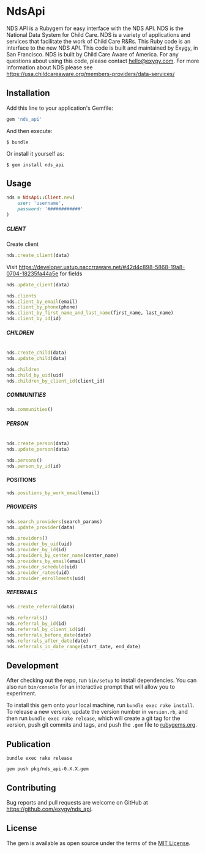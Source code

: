 # NdsApi

NDS API is a Rubygem for easy interface with the NDS API. NDS is the National Data System for Child Care. NDS is a variety of applications and services that facilitate the work of Child Care R&Rs. This Ruby code is an interface to the new NDS API. This code is built and maintained by Exygy, in San Francisco. NDS is built by Child Care Aware of America. For any questions about using this code, please contact hello@exygy.com. For more information about NDS please see https://usa.childcareaware.org/members-providers/data-services/

## Installation

Add this line to your application's Gemfile:

```ruby
gem 'nds_api'
```

And then execute:

    $ bundle

Or install it yourself as:

    $ gem install nds_api

## Usage

```ruby
nds = NdsApi::Client.new(
    user: 'username',
    password: '############'
)
```

##### CLIENT


Create client

```ruby
nds.create_client(data)
```

Visit https://developer.uatup.naccrraware.net/#42d4c898-5868-19a8-0704-18235fa44a5e for fields

```ruby
nds.update_client(data)
```

```ruby
nds.clients
nds.client_by_email(email)      
nds.client_by_phone(phone)      
nds.client_by_first_name_and_last_name(first_name, last_name)      
nds.client_by_id(id)      
```

##### CHILDREN

```ruby

nds.create_child(data)
nds.update_child(data)

nds.children      
nds.child_by_uid(uid)      
nds.children_by_client_id(client_id)      
```

##### COMMUNITIES

```ruby
nds.communities()
```

##### PERSON

```ruby

nds.create_person(data)
nds.update_person(data)

nds.persons()
nds.person_by_id(id)      
```

#### POSITIONS

```ruby
nds.positions_by_work_email(email)      
```

##### PROVIDERS

```ruby
nds.search_providers(search_params)
nds.update_provider(data)

nds.providers()
nds.provider_by_uid(uid)      
nds.provider_by_id(id)      
nds.providers_by_center_name(center_name)      
nds.providers_by_email(email)      
nds.provider_schedule(uid)      
nds.provider_rates(uid)      
nds.provider_enrollments(uid)      
```

##### REFERRALS

```ruby
nds.create_referral(data)

nds.referrals()      
nds.referral_by_id(id)      
nds.referral_by_client_id(id)      
nds.referrals_before_date(date)      
nds.referrals_after_date(date)      
nds.referrals_in_date_range(start_date, end_date)      
```


## Development

After checking out the repo, run `bin/setup` to install dependencies. You can also run `bin/console` for an interactive prompt that will allow you to experiment.

To install this gem onto your local machine, run `bundle exec rake install`. To release a new version, update the version number in `version.rb`, and then run `bundle exec rake release`, which will create a git tag for the version, push git commits and tags, and push the `.gem` file to [rubygems.org](https://rubygems.org).

## Publication

`bundle exec rake release`

`gem push pkg/nds_api-0.X.X.gem`


## Contributing

Bug reports and pull requests are welcome on GitHub at https://github.com/exygy/nds_api.

## License

The gem is available as open source under the terms of the [MIT License](https://opensource.org/licenses/MIT).
